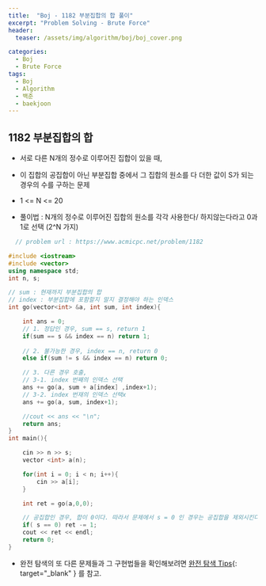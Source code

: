 ```yaml
---
title:  "Boj - 1182 부분집합의 합 풀이"
excerpt: "Problem Solving - Brute Force"
header:
  teaser: /assets/img/algorithm/boj/boj_cover.png

categories:
  - Boj
  - Brute Force
tags:
  - Boj
  - Algorithm
  - 백준
  - baekjoon
---
```

## 1182 부분집합의 합

- 서로 다른 N개의 정수로 이루어진 집합이 있을 때, 
- 이 집합의 공집합이 아닌 부분집합 중에서 그 집합의 원소를 다 더한 값이 S가 되는 경우의 수를 구하는 문제
- 1 <= N <= 20

- 풀이법 : N개의 정수로 이루어진 집합의 원소를 각각 사용한다/ 하지않는다라고 0과 1로 선택 (2^N 가지)


```cpp
  // problem url : https://www.acmicpc.net/problem/1182

#include <iostream>
#include <vector>
using namespace std;
int n, s;

// sum : 현재까지 부분집합의 합
// index : 부분집합에 포함할지 말지 결정해야 하는 인덱스
int go(vector<int> &a, int sum, int index){

    int ans = 0;
    // 1. 정답인 경우, sum == s, return 1
    if(sum == s && index == n) return 1;
    
    // 2. 불가능한 경우, index == n, return 0
    else if(sum != s && index == n) return 0;

    // 3. 다른 경우 호출,
    // 3-1. index 번째의 인덱스 선택
    ans += go(a, sum + a[index] ,index+1);
    // 3-2. index 번재의 인덱스 선택x
    ans += go(a, sum, index+1);

    //cout << ans << "\n";
    return ans;
}
int main(){

    cin >> n >> s;
    vector <int> a(n);

    for(int i = 0; i < n; i++){
        cin >> a[i];
    }

    int ret = go(a,0,0);

    // 공집합인 경우, 합이 0이다. 따라서 문제에서 s = 0 인 경우는 공집합을 제외시킨다.
    if( s == 0) ret -= 1;
    cout << ret << endl;
    return 0;
}
```

- 완전 탐색의 또 다른 문제들과 그 구현법들을 확인해보려면 [완전 탐색 Tips](https://hyunjae-lee.github.io/problem%20solving/bruteforce/){: target="_blank" } 를 참고.

